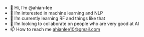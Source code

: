 - 👋 Hi, I’m @ahian-lee
- 👀 I’m interested in machine learning and NLP
- 🌱 I’m currently learning RF and things like that
- 💞️ I’m looking to collaborate on people who are very good at AI
- 📫 How to reach me ahianlee10@gmail.com

<!---
ahian-lee/ahian-lee is a ✨ special ✨ repository because its `README.md` (this file) appears on your GitHub profile.
You can click the Preview link to take a look at your changes.
--->
